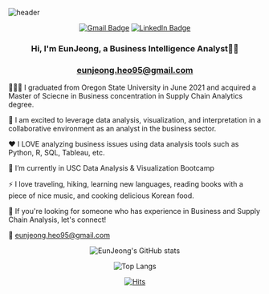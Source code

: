 ![header](https://capsule-render.vercel.app/api?type=waving&height=150)

<div align="center">
 

[![Gmail Badge](https://img.shields.io/badge/Gmail-d14836?style=flat-square&logo=Gmail&logoColor=white&align=&link=mailto:hej6853@gmail.com)](mailto:hej6853@gmail.com)
[![LinkedIn Badge](https://img.shields.io/badge/-LinkedIn-2a7bdd?style=flat-square&logo=LinkedIn&logoColor=white&Align=50&link=https://www.linkedin.com/in/eunjeongheo/)](https://www.linkedin.com/in/eunjeongheo/)

</div>
 

### <div align="center">Hi, I'm EunJeong, a Business Intelligence Analyst👨‍💻 </div> 
### <div align="center">eunjeong.heo95@gmail.com </div> 


<div align="left">

👩🏻‍🎓 I graduated from Oregon State University in June 2021 and acquired a Master of Sciecne in Business concentration in Supply Chain Analytics degree.

👾 I am excited to leverage data analysis, visualization, and interpretation in a collaborative environment as an analyst in the business sector.

❤️ I LOVE analyzing business issues using data analysis tools such as Python, R, SQL, Tableau, etc.

🌱 I’m currently in USC Data Analysis & Visualization Bootcamp 

⚡ I love traveling, hiking, learning new languages, reading books with a piece of nice music, and cooking delicious Korean food.   
 
🤝 If you're looking for someone who has experience in Business and Supply Chain Analysis, let's connect!
 
📧 eunjeong.heo95@gmail.com
  
  </div>  




 <div align=center>

![EunJeong's GitHub stats](https://github-readme-stats.vercel.app/api?username=hej6853&theme=dracula&show_icons=true) 
 
![Top Langs](https://github-readme-stats.vercel.app/api/top-langs/?username=hej6853&layout=compact&bg_color=282a36&title_color=ff6e96&text_color=f8f8f2)

</div>




 <div align=center>

[![Hits](https://hits.seeyoufarm.com/api/count/incr/badge.svg?url=https%3A%2F%2Fgithub.com%2Fgjbae1212%2Fhitcounter&count_bg=%23DB9FFF&title_bg=%237A598E&icon=civicrm.svg&fontAlign=70&icon_color=%23E7E7E7&title=hits&edge_flat=false)](https://hits.seeyoufarm.com)

</div>
